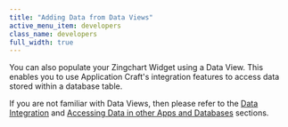 ```yaml
---
title: "Adding Data from Data Views"
active_menu_item: developers
class_name: developers
full_width: true
---
```



You can also populate your Zingchart Widget using a Data View. This enables you to use Application Craft's integration features to access data stored within a database table.

If you are not familiar with Data Views, then please refer to the [Data Integration](../../advanced-features/data-integration,-reporting-dashboards/index.htm) and [Accessing Data in other Apps and Databases](../../advanced-features/accessing-data-in-other-apps,-databases-and-apis/index.htm) sections.

